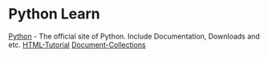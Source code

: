 # Python Learn

[Python](https://www.python.org/) - The official site of Python. Include Documentation, Downloads and etc.
[HTML-Tutorial](http://www.w3school.com.cn/html/)
[Document-Collections](https://www.w3cschool.cn/)

